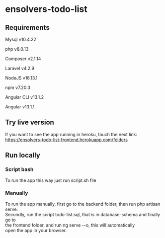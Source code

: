 # ensolvers-todo-list
## Requirements
Mysql v10.4.22  
  
php v8.0.13  
  
Composer v2.1.14  
  
Laravel v4.2.9  
  
NodeJS v16.13.1  
  
npm v7.20.3  
  
Angular CLI v13.1.2  
  
Angular v13.1.1  
  
## Try live version
If you want to see the app running in heroku, touch the next link:  
https://ensolvers-todo-list-frontend.herokuapp.com/folders

## Run locally
### Script bash
To run the app this way just run script.sh file
### Manually
To run the app manually, first go to the backend folder, then run php artisan serve.  
Secondly, run the script todo-list.sql, that is in database-schema and finally go to  
the frontend folder, and run ng serve --o, this will automatically  
open the app in your browser.
